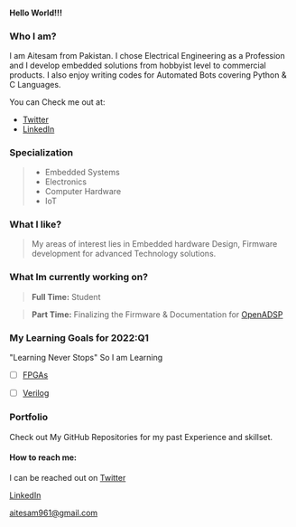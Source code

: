 #### Hello World!!!

### Who I am?
I am Aitesam from Pakistan. I chose Electrical Engineering as a  Profession and I develop embedded solutions from hobbyist level to commercial products.
I also enjoy writing codes for Automated Bots covering Python & C Languages.

You can Check me out at:
* [Twitter](https://twitter.com/aitesam961)
* [LinkedIn](https://www.linkedin.com/in/muhammad-aitesam/)

### Specialization
> - Embedded Systems
> - Electronics
> - Computer Hardware
> - IoT

### What I like?

> My areas of interest lies in Embedded hardware Design, Firmware development for advanced Technology solutions.

### What Im currently working on?
> **Full Time:** Student

> **Part Time:** Finalizing the Firmware & Documentation for [OpenADSP](https://github.com/maitesam/OpenADSP)

### My Learning Goals for 2022:Q1
"Learning Never Stops" 
So I am Learning 
* [ ] [FPGAs](https://en.wikipedia.org/wiki/Field-programmable_gate_array)
* [ ] [Verilog](https://en.wikipedia.org/wiki/Verilog)




### Portfolio

Check out My GitHub Repositories for my past Experience and skillset.

#### How to reach me:
I can be reached out on 
[Twitter](https://twitter.com/aitesam961)

[LinkedIn](https://www.linkedin.com/in/muhammad-aitesam/)

aitesam961@gmail.com




